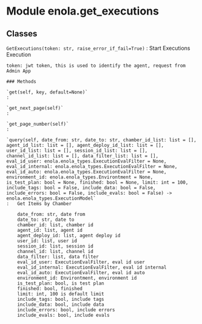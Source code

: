 Module enola.get_executions
===========================

Classes
-------

`GetExecutions(token: str, raise_error_if_fail=True)`
:   Start Executions Execution
    
    token: jwt token, this is used to identify the agent, request from Admin App

    ### Methods

    `get(self, key, default=None)`
    :

    `get_next_page(self)`
    :

    `get_page_number(self)`
    :

    `query(self, date_from: str, date_to: str, chamber_id_list: list = [], agent_id_list: list = [], agent_deploy_id_list: list = [], user_id_list: list = [], session_id_list: list = [], channel_id_list: list = [], data_filter_list: list = [], eval_id_user: enola.enola_types.ExecutionEvalFilter = None, eval_id_internal: enola.enola_types.ExecutionEvalFilter = None, eval_id_auto: enola.enola_types.ExecutionEvalFilter = None, environment_id: enola.enola_types.Environtment = None, is_test_plan: bool = None, finished: bool = None, limit: int = 100, include_tags: bool = False, include_data: bool = False, include_errors: bool = False, include_evals: bool = False) ‑> enola.enola_types.ExecutionModel`
    :   Get Items by Chamber
        
        date_from: str, date from
        date_to: str, date to
        chamber_id: list, chamber id
        agent_id: list, agent id
        agent_deploy_id: list, agent deploy id
        user_id: list, user id
        session_id: list, session id
        channel_id: list, channel id
        data_filter: list, data filter
        eval_id_user: ExecutionEvalFilter, eval id user
        eval_id_internal: ExecutionEvalFilter, eval id internal
        eval_id_auto: ExecutionEvalFilter, eval id auto
        environment_id: Environtment, environment id
        is_test_plan: bool, is test plan
        finished: bool, finished
        limit: int, 100 is default limit
        include_tags: bool, include tags
        include_data: bool, include data
        include_errors: bool, include errors
        include_evals: bool, include evals